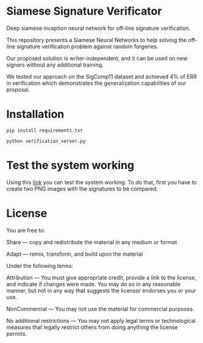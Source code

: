 # Siamese Signature Verificator
Deep siamese inception neural network for off-line signature verification.

This repository presents a Siamese Neural Networks to help solving the off-line signature verification problem against random forgeries. 

Our proposed solution is writer-independent, and it can be used on new signers without any additional training. 

We tested our approach on the SigComp11 dataset and achieved 4% of ERR in verification which demonstrates the generalization capabilities of our proposal.

# Installation

```
pip install requirements.txt

python verification_server.py
```

# Test the system working

Using this [link](http://193.147.52.134:9000/) you can test the system working. To do that, first you have to create two PNG images with the signatures to be compared.

# License

You are free to:

Share — copy and redistribute the material in any medium or format

Adapt — remix, transform, and build upon the material 

Under the following terms:

Attribution — You must give appropriate credit, provide a link to the license, and indicate if changes were made. You may do so in any reasonable manner, but not in any way that suggests the licensor endorses you or your use.

NonCommercial — You may not use the material for commercial purposes.

No additional restrictions — You may not apply legal terms or technological measures that legally restrict others from doing anything the license permits.

